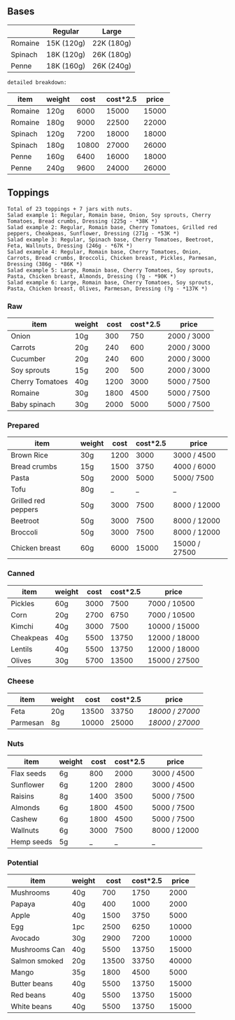 ## Bases


&nbsp; | Regular | Large 
------------ | ------------- | -------------
Romaine | 15K (120g) | 22K (180g)
Spinach | 18K (120g) | 26K (180g)
Penne | 18K (160g) | 26K (240g)


    detailed breakdown:

item | weight | cost | cost*2.5 | price
------------ | ------------- | ------------- | ------------- | -------------  
Romaine | 120g | 6000 | 15000 | 15000
Romaine | 180g | 9000 | 22500 | 22000
Spinach | 120g | 7200 | 18000 | 18000
Spinach | 180g | 10800 | 27000 | 26000
Penne | 160g | 6400 | 16000 | 18000 
Penne | 240g | 9600 | 24000 | 26000



## Toppings

    Total of 23 toppings + 7 jars with nuts. 
    Salad example 1: Regular, Romain base, Onion, Soy sprouts, Cherry Tomatoes, Bread crumbs, Dressing (225g - *38K *)
    Salad example 2: Regular, Romain base, Cherry Tomatoes, Grilled red peppers, Cheakpeas, Sunflower, Dressing (271g - *53K *)
    Salad example 3: Regular, Spinach base, Cherry Tomatoes, Beetroot, Feta, Wallnuts, Dressing (246g - *67K *)
    Salad example 4: Regular, Romain base, Cherry Tomatoes, Onion, Carrots, Bread crumbs, Broccoli, Chicken breast, Pickles, Parmesan, Dressing (386g - *86K *)
    Salad example 5: Large, Romain base, Cherry Tomatoes, Soy sprouts, Pasta, Chicken breast, Almonds, Dressing (?g - *90K *)
    Salad example 6: Large, Romain base, Cherry Tomatoes, Soy sprouts, Pasta, Chicken breast, Olives, Parmesan, Dressing (?g - *137K *)


### Raw

item | weight | cost | cost*2.5 | price
------------ | ------------- | ------------- | ------------- | ------------- 
Onion | 10g | 300 | 750 | 2000 / 3000
Carrots | 20g | 240 | 600 | 2000 / 3000
Cucumber | 20g | 240 | 600 | 2000 / 3000
Soy sprouts | 15g | 200 | 500 | 2000 / 3000
Cherry Tomatoes | 40g | 1200 | 3000 | 5000 / 7500
Romaine | 30g | 1800 | 4500 | 5000 / 7500
Baby spinach | 30g | 2000 | 5000 | 5000 / 7500



### Prepared

item | weight | cost | cost*2.5 | price
------------ | ------------- | ------------- | ------------- | ------------- 
Brown Rice | 30g | 1200 | 3000 | 3000 / 4500
Bread crumbs | 15g | 1500 | 3750 | 4000 / 6000
Pasta | 50g | 2000 | 5000 | 5000/ 7500
Tofu | 80g | _ | _ | _
Grilled red peppers | 50g | 3000 | 7500 | 8000 / 12000
Beetroot | 50g | 3000 | 7500 | 8000 / 12000
Broccoli | 50g | 3000 | 7500 | 8000 / 12000
Chicken breast | 60g | 6000 | 15000 | 15000 / 27500



### Canned

item | weight | cost | cost*2.5 | price
------------ | ------------- | ------------- | ------------- | ------------- 
Pickles | 60g | 3000 | 7500 | 7000 / 10500
Corn | 20g | 2700 | 6750 | 7000 / 10500
Kimchi | 40g | 3000 | 7500 | 10000 / 15000
Cheakpeas | 40g | 5500 | 13750 | 12000 / 18000
Lentils | 40g | 5500 | 13750 | 12000 / 18000
Olives | 30g | 5700 | 13500 | 15000 / 27500



### Cheese

item | weight | cost | cost*2.5 | price
------------ | ------------- | ------------- | ------------- | ------------- 
Feta | 20g | 13500 | 33750 | _18000_ / _27000_
Parmesan | 8g | 10000 | 25000 | _18000_ / _27000_



### Nuts 

item | weight | cost | cost*2.5 | price
------------ | ------------- | ------------- | ------------- | ------------- 
Flax seeds | 6g | 800 | 2000 | 3000 / 4500
Sunflower | 6g | 1200 | 2800 | 3000 / 4500
Raisins | 8g | 1400 | 3500 | 5000 / 7500
Almonds | 6g | 1800 | 4500 | 5000 / 7500
Cashew | 6g | 1800 | 4500 | 5000 / 7500
Wallnuts | 6g | 3000 | 7500 | 8000 / 12000
Hemp seeds | 5g | _ | _ | _ 



### Potential 

item | weight | cost | cost*2.5 | price
------------ | ------------- | ------------- | ------------- | ------------- 
Mushrooms | 40g | 700 | 1750 | 2000
Papaya | 40g | 400 | 1000 | 2000
Apple | 40g | 1500 | 3750 | 5000
Egg | 1pc | 2500 | 6250 | 10000
Avocado | 30g | 2900 | 7200 | 10000
Mushrooms Can | 40g | 5500 | 13750 | 15000
Salmon smoked | 20g | 13500 | 33750 | 40000
Mango | 35g | 1800 | 4500 | 5000
Butter beans | 40g | 5500 | 13750 | 15000
Red beans | 40g | 5500 | 13750 | 15000
White beans | 40g | 5500 | 13750 | 15000


